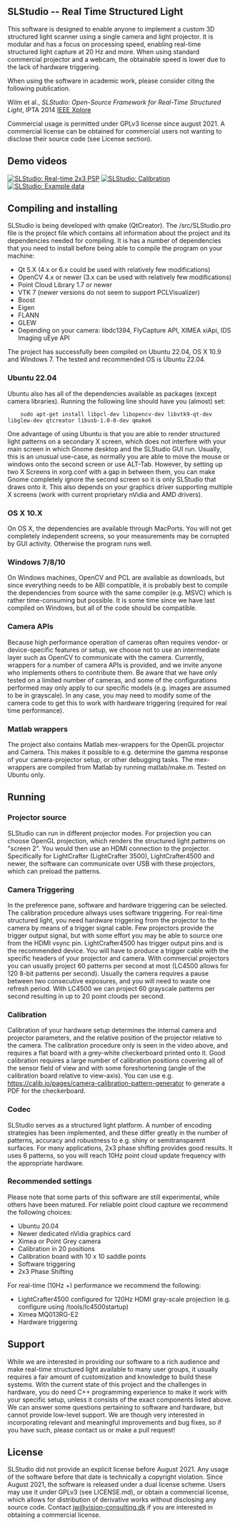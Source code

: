 ## SLStudio -- Real Time Structured Light

This software is designed to enable anyone to implement a custom 3D structured light scanner using a single camera and light projector. It is modular and has a focus on processing speed, enabling real-time structured light capture at 20 Hz and more. When using standard commercial projector and a webcam, the obtainable speed is lower due to the lack of hardware triggering.

When using the software in academic work, please consider citing the following publication.

Wilm et al., *SLStudio: Open-Source Framework for Real-Time Structured Light*, IPTA 2014 [IEEE Xplore](http://ieeexplore.ieee.org/xpl/articleDetails.jsp?reload=true&arnumber=7002001)

Commercial usage is permitted under GPLv3 license since august 2021. A commercial license can be obtained for commercial users not wanting to disclose their source code (see License section).

## Demo videos
[![SLStudio: Real-time 2x3 PSP](http://img.youtube.com/vi/tti4-9ADYLs/0.jpg)](https://www.youtube.com/watch?v=tti4-9ADYLs)
[![SLStudio: Calibration](http://img.youtube.com/vi/swszXuPxGZI/0.jpg)](https://www.youtube.com/watch?v=swszXuPxGZI)
[![SLStudio: Example data](http://img.youtube.com/vi/B0P4ZdHPTqA/0.jpg)](https://youtu.be/B0P4ZdHPTqA)

## Compiling and installing
SLStudio is being developed with qmake (QtCreator). The /src/SLStudio.pro file is the project file which contains all information about the project and its dependencies needed for compiling. 
It is has a number of dependencies that you need to install before being able to compile the program on your machine:
* Qt 5.X (4.x or 6.x could be used with relatively few modifications)
* OpenCV 4.x or newer (3.x can be used with relatively few modifications)
* Point Cloud Library 1.7 or newer
* VTK 7 (newer versions do not seem to support PCLVisualizer)
* Boost 
* Eigen
* FLANN
* GLEW
* Depending on your camera: libdc1394, FlyCapture API, XIMEA xiApi, IDS Imaging uEye API

The project has successfully been compiled on Ubuntu 22.04, OS X 10.9 and Windows 7. The tested and recommended OS is Ubuntu 22.04.

### Ubuntu 22.04
Ubuntu also has all of the dependencies available as packages (except camera libraries). Running the following line should have you (almost) set:
```
    sudo apt-get install libpcl-dev libopencv-dev libvtk9-qt-dev libglew-dev qtcreator libusb-1.0-0-dev qmake6
```
One advantage of using Ubuntu is that you are able to render structured light patterns on a secondary X screen, which does not interfere with your main screen in which Gnome desktop and the SLStudio GUI run. Usually, this is an unusual use-case, as normally you are able to move the mouse or windows onto the second screen or use ALT-Tab. However, by setting up two X Screens in xorg.conf with a gap in between them, you can make Gnome completely ignore the second screen so it is only SLStudio that draws onto it. This also depends on your graphics driver supporting multiple X screens (work with current proprietary nVidia and AMD drivers).

### OS X 10.X
On OS X, the dependencies are available through MacPorts. You will not get completely independent screens, so your measurements may be corrupted by GUI activity. Otherwise the program runs well.

### Windows 7/8/10
On Windows machines, OpenCV and PCL are available as downloads, but since everything needs to be ABI compatible, it is probably best to compile the dependencies from source with the same compiler (e.g. MSVC) which is rather time-consuming but possible. It is some time since we have last compiled on Windows, but all of the code should be compatible. 

### Camera APIs
Because high performance operation of cameras often requires vendor- or device-specific features or setup, we choose not to use an intermediate layer such as OpenCV to communicate with the camera. Currently, wrappers for a number of camera APIs is provided, and we invite anyone who implements others to contribute them. Be aware that we have only tested on a limited number of cameras, and some of the configurations performed may only apply to our specific models (e.g. images are assumed to be in grayscale). In any case, you may need to modify some of the camera code to get this to work with hardware triggering (required for real time performance).

### Matlab wrappers
The project also contains Matlab mex-wrappers for the OpenGL projector and Camera. This makes it possible to e.g. determine the gamma response of your camera-projector setup, or other debugging tasks. The mex-wrappers are compiled from Matlab by running matlab/make.m. Tested on Ubuntu only.

## Running

### Projector source
SLStudio can run in different projector modes. For projection you can choose OpenGL projection, which renders the structured light patterns on "screen 2". You would then use an HDMI connection to the projector. Specifically for LightCrafter (LightCrafter 3500), LightCrafter4500 and newer, the software can communicate over USB with these projectors, which can preload the patterns. 

### Camera Triggering
In the preference pane, software and hardware triggering can be selected. The calibration procedure allways uses software triggering. For real-time structured light, you need hardware triggering from the projector to the camera by means of a trigger signal cable. Few projectors provide the trigger output signal, but with some effort you may be able to source one from the HDMI vsync pin. LightCrafter4500 has trigger output pins and is the recommended device. You will have to produce a trigger cable with the specific headers of your projector and camera. 
With commercial projectors you can usually project 60 patterns per second at most (LC4500 allows for 120 8-bit patterns per second). Usually the camera requires a pause between two consecutive exposures, and you will need to waste one refresh period. With LC4500 we can project 60 grayscale patterns per second resulting in up to 20 point clouds per second.

### Calibration
Calibration of your hardware setup determines the internal camera and projector parameters, and the relative position of the projector relative to the camera. The calibration procedure only is seen in the video above, and requires a flat board with a grey-white checkerboard printed onto it. Good calibration requires a large number of calibration positions covering all of the sensor field of view and with some foreshortening (angle of the calibration board relative to view-axis). You can use e.g.  https://calib.io/pages/camera-calibration-pattern-generator to generate a PDF for the checkerboard.

### Codec
SLStudio serves as a structured light platform. A number of encoding strategies has been implemented, and these differ greatly in the number of patterns, accuracy and robustness to e.g. shiny or semitransparent surfaces. For many applications, 2x3 phase shifting provides good results. It uses 6 patterns, so you will reach 10Hz point cloud update frequency with the appropriate hardware. 

### Recommended settings
Please note that some parts of this software are still experimental, while others have been matured. For reliable point cloud capture we recommend the following choices:
* Ubuntu 20.04
* Newer dedicated nVidia graphics card
* Ximea or Point Grey camera
* Calibration in 20 positions
* Calibration board with 10 x 10 saddle points
* Software triggering
* 2x3 Phase Shifting

For real-time (10Hz +) performance we recommend the following:
* LightCrafter4500 configured for 120Hz HDMI gray-scale projection (e.g. configure using /tools/lc4500startup)
* Ximea MQ013RG-E2
* Hardware triggering

## Support
While we are interested in providing our software to a rich audience and make real-time structured light available to many user groups, it usually requires a fair amount of customization and knowledge to build these systems. With the current state of this project and the challenges in hardware, you do need C++ programming experience to make it work with your specific setup, unless it consists of the exact components listed above. We can answer some questions pertaining to software and hardware, but cannot provide low-level support. We are though very interested in incorporating relevant and meaningful improvements and bug fixes, so if you have such, please contact us or make a pull request!

## License
SLStudio did not provide an explicit license before August 2021. Any usage of the software before that date is technically a copyright violation. Since August 2021, the software is released under a dual license scheme. Users may use it under GPLv3 (see LICENSE.md), or obtain a commercial license, which allows for distribution of derivative works without disclosing any source code. Contact jw@vision-consulting.dk if you are interested in obtaining a commercial license.


